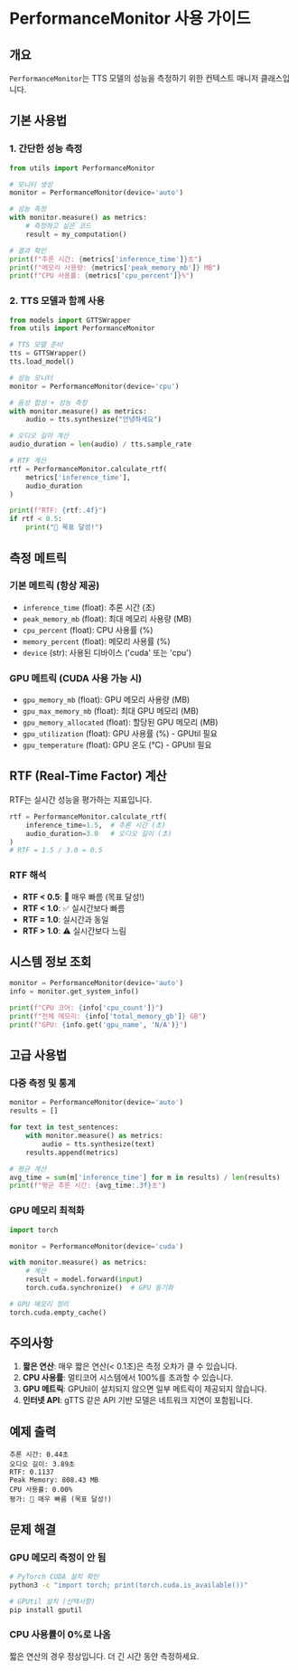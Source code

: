 # PerformanceMonitor 사용 가이드

## 개요

`PerformanceMonitor`는 TTS 모델의 성능을 측정하기 위한 컨텍스트 매니저 클래스입니다.

## 기본 사용법

### 1. 간단한 성능 측정

```python
from utils import PerformanceMonitor

# 모니터 생성
monitor = PerformanceMonitor(device='auto')

# 성능 측정
with monitor.measure() as metrics:
    # 측정하고 싶은 코드
    result = my_computation()

# 결과 확인
print(f"추론 시간: {metrics['inference_time']}초")
print(f"메모리 사용량: {metrics['peak_memory_mb']} MB")
print(f"CPU 사용률: {metrics['cpu_percent']}%")
```

### 2. TTS 모델과 함께 사용

```python
from models import GTTSWrapper
from utils import PerformanceMonitor

# TTS 모델 준비
tts = GTTSWrapper()
tts.load_model()

# 성능 모니터
monitor = PerformanceMonitor(device='cpu')

# 음성 합성 + 성능 측정
with monitor.measure() as metrics:
    audio = tts.synthesize("안녕하세요")

# 오디오 길이 계산
audio_duration = len(audio) / tts.sample_rate

# RTF 계산
rtf = PerformanceMonitor.calculate_rtf(
    metrics['inference_time'],
    audio_duration
)

print(f"RTF: {rtf:.4f}")
if rtf < 0.5:
    print("🎉 목표 달성!")
```

## 측정 메트릭

### 기본 메트릭 (항상 제공)

- `inference_time` (float): 추론 시간 (초)
- `peak_memory_mb` (float): 최대 메모리 사용량 (MB)
- `cpu_percent` (float): CPU 사용률 (%)
- `memory_percent` (float): 메모리 사용률 (%)
- `device` (str): 사용된 디바이스 ('cuda' 또는 'cpu')

### GPU 메트릭 (CUDA 사용 가능 시)

- `gpu_memory_mb` (float): GPU 메모리 사용량 (MB)
- `gpu_max_memory_mb` (float): 최대 GPU 메모리 (MB)
- `gpu_memory_allocated` (float): 할당된 GPU 메모리 (MB)
- `gpu_utilization` (float): GPU 사용률 (%) - GPUtil 필요
- `gpu_temperature` (float): GPU 온도 (°C) - GPUtil 필요

## RTF (Real-Time Factor) 계산

RTF는 실시간 성능을 평가하는 지표입니다.

```python
rtf = PerformanceMonitor.calculate_rtf(
    inference_time=1.5,  # 추론 시간 (초)
    audio_duration=3.0   # 오디오 길이 (초)
)
# RTF = 1.5 / 3.0 = 0.5
```

### RTF 해석

- **RTF < 0.5**: 🎉 매우 빠름 (목표 달성!)
- **RTF < 1.0**: ✅ 실시간보다 빠름
- **RTF = 1.0**: 실시간과 동일
- **RTF > 1.0**: ⚠️ 실시간보다 느림

## 시스템 정보 조회

```python
monitor = PerformanceMonitor(device='auto')
info = monitor.get_system_info()

print(f"CPU 코어: {info['cpu_count']}")
print(f"전체 메모리: {info['total_memory_gb']} GB")
print(f"GPU: {info.get('gpu_name', 'N/A')}")
```

## 고급 사용법

### 다중 측정 및 통계

```python
monitor = PerformanceMonitor(device='auto')
results = []

for text in test_sentences:
    with monitor.measure() as metrics:
        audio = tts.synthesize(text)
    results.append(metrics)

# 평균 계산
avg_time = sum(m['inference_time'] for m in results) / len(results)
print(f"평균 추론 시간: {avg_time:.3f}초")
```

### GPU 메모리 최적화

```python
import torch

monitor = PerformanceMonitor(device='cuda')

with monitor.measure() as metrics:
    # 계산
    result = model.forward(input)
    torch.cuda.synchronize()  # GPU 동기화

# GPU 메모리 정리
torch.cuda.empty_cache()
```

## 주의사항

1. **짧은 연산**: 매우 짧은 연산(< 0.1초)은 측정 오차가 클 수 있습니다.
2. **CPU 사용률**: 멀티코어 시스템에서 100%를 초과할 수 있습니다.
3. **GPU 메트릭**: GPUtil이 설치되지 않으면 일부 메트릭이 제공되지 않습니다.
4. **인터넷 API**: gTTS 같은 API 기반 모델은 네트워크 지연이 포함됩니다.

## 예제 출력

```
추론 시간: 0.44초
오디오 길이: 3.89초
RTF: 0.1137
Peak Memory: 808.43 MB
CPU 사용률: 0.00%
평가: 🎉 매우 빠름 (목표 달성!)
```

## 문제 해결

### GPU 메모리 측정이 안 됨

```bash
# PyTorch CUDA 설치 확인
python3 -c "import torch; print(torch.cuda.is_available())"

# GPUtil 설치 (선택사항)
pip install gputil
```

### CPU 사용률이 0%로 나옴

짧은 연산의 경우 정상입니다. 더 긴 시간 동안 측정하세요.

